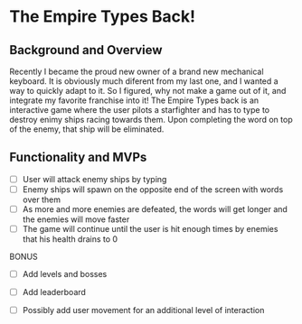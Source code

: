 # The Empire Types Back!

## Background and Overview
Recently I became the proud new owner of a brand new mechanical keyboard. It is obviously much diferent from my last one, and I wanted a way to quickly adapt to it. So I figured, why not make a game out of it, and integrate my favorite franchise into it!
The Empire Types back is an interactive game where the user pilots a starfighter and has to type to destroy enimy ships racing towards them. Upon completing the word on top of the enemy, that ship will be eliminated.


## Functionality and MVPs
- [ ] User will attack enemy ships by typing
- [ ] Enemy ships will spawn on the opposite end of the screen with words over them
- [ ] As more and more enemies are defeated, the words will get longer and the enemies will move faster
- [ ] The game will continue until the user is hit enough times by enemies that his health drains to 0

BONUS
- [ ] Add levels and bosses
- [ ] Add leaderboard
- [ ] Possibly add user movement for an additional level of interaction

